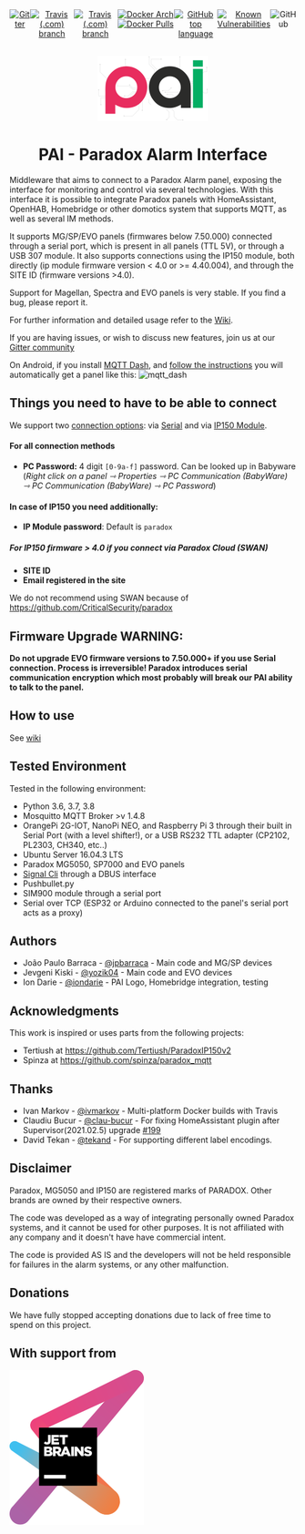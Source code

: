 <div align="center">
    <div style="display: flex;">
        <a href="https://gitter.im/paradox-alarm-interface/community">
            <img alt="Gitter" src="https://img.shields.io/gitter/room/paradox-alarm-interface/community?logo=gitter">
        </a>
        <a href="https://travis-ci.com/ParadoxAlarmInterface/pai">
            <img alt="Travis (.com) branch" src="https://img.shields.io/travis/com/ParadoxAlarmInterface/pai/master?label=master&logo=travis">
        </a>
        <a href="https://travis-ci.com/ParadoxAlarmInterface/pai/branches">
            <img alt="Travis (.com) branch" src="https://img.shields.io/travis/com/ParadoxAlarmInterface/pai/dev?label=dev&logo=travis">
        </a>
        <a href="https://hub.docker.com/r/paradoxalarminterface/pai">
            <img alt="Docker Arch" src="https://img.shields.io/badge/docker_arch-386%7Camd64%7Carmv6%7Carmv7%7Carm64-green?logo=docker">
            <img alt="Docker Pulls" src="https://img.shields.io/docker/pulls/paradoxalarminterface/pai?logo=docker">
        </a>
        <a href="https://travis-ci.org/ParadoxAlarmInterface/pai/branches">
            <img alt="GitHub top language" src="https://img.shields.io/github/languages/top/ParadoxAlarmInterface/pai?label=python%203.6%2B&logo=python">
        </a>
	<a href="https://snyk.io/test/github/ParadoxAlarmInterface/pai?targetFile=requirements.txt">
	    <img src="https://snyk.io/test/github/ParadoxAlarmInterface/pai/badge.svg?targetFile=requirements.txt" alt="Known Vulnerabilities" data-canonical-src="https://snyk.io/test/github/ParadoxAlarmInterface/pai?targetFile=requirements.txt" style="max-width:100%;">
	</a>
        <img alt="GitHub" src="https://img.shields.io/github/license/ParadoxAlarmInterface/pai">
    </div>
</div>

<br/>
<p align="center"> 
<img src="https://github.com/ParadoxAlarmInterface/pai/raw/master/docs/pai_logo.png">
</p>
<h1 align="center">PAI - Paradox Alarm Interface</h1>

Middleware that aims to connect to a Paradox Alarm panel, exposing the interface for monitoring and control via several technologies.
With this interface it is possible to integrate Paradox panels with HomeAssistant, OpenHAB, Homebridge or other domotics system that supports MQTT, as well as several IM methods.

It supports MG/SP/EVO panels (firmwares below 7.50.000) connected through a serial port, which is present in all panels (TTL 5V), or through a USB 307 module. It also supports connections using the IP150 module, both directly (ip module firmware version < 4.0 or >= 4.40.004), and through the SITE ID (firmware versions >4.0).

Support for Magellan, Spectra and EVO panels is very stable. If you find a bug, please report it.


For further information and detailed usage refer to the [Wiki](https://github.com/ParadoxAlarmInterface/pai/wiki).

If you are having issues, or wish to discuss new features, join us at our [Gitter community](https://gitter.im/paradox-alarm-interface)

On Android, if you install [MQTT Dash](https://play.google.com/store/apps/details?id=net.routix.mqttdash), and [follow the instructions](https://github.com/ParadoxAlarmInterface/pai/wiki#mqtt-dash) you will automatically get a panel like this:
![mqtt_dash](https://user-images.githubusercontent.com/497717/52603920-d4984d80-2e60-11e9-9772-578b10576b3c.jpg)

## Things you need to have to be able to connect
We support two [connection options](https://github.com/ParadoxAlarmInterface/pai/wiki/Connection-methods): via [Serial](https://github.com/ParadoxAlarmInterface/pai/wiki/Connection-methods#serial-connection) and via [IP150 Module](https://github.com/ParadoxAlarmInterface/pai/wiki/Connection-methods#ip-module-connection-IP100-IP150).

#### For all connection methods
- **PC Password:** 4 digit `[0-9a-f]` password.
Can be looked up in Babyware (_Right click on a panel ⇾ Properties ⇾ PC Communication (BabyWare) ⇾ PC Communication (BabyWare) ⇾ PC Password_)
#### In case of IP150 you need additionally:
- **IP Module password**: Default is `paradox`
##### For IP150 firmware > 4.0 if you connect via Paradox Cloud (SWAN)
- **SITE ID**
- **Email registered in the site**

We do not recommend using SWAN because of https://github.com/CriticalSecurity/paradox

## Firmware Upgrade WARNING:
**Do not upgrade EVO firmware versions to 7.50.000+ if you use Serial connection. Process is irreversible! Paradox introduces serial communication encryption which most probably will break our PAI ability to talk to the panel.**

## How to use
See [wiki](https://github.com/ParadoxAlarmInterface/pai/wiki/Installation)

## Tested Environment

Tested in the following environment:
* Python 3.6, 3.7, 3.8
* Mosquitto MQTT Broker >v 1.4.8
* OrangePi 2G-IOT, NanoPi NEO, and Raspberry Pi 3 through their built in Serial Port (with a level shifter!), or a USB RS232 TTL adapter (CP2102, PL2303, CH340, etc..)
* Ubuntu Server 16.04.3 LTS
* Paradox MG5050, SP7000 and EVO panels
* [Signal Cli](https://github.com/AsamK/signal-cli) through a DBUS interface
* Pushbullet.py
* SIM900 module through a serial port
* Serial over TCP (ESP32 or Arduino connected to the panel's serial port acts as a proxy)

## Authors

* João Paulo Barraca - [@jpbarraca](https://github.com/jpbarraca) - Main code and MG/SP devices
* Jevgeni Kiski - [@yozik04](https://github.com/yozik04) - Main code and EVO devices
* Ion Darie - [@iondarie](https://github.com/iondarie) - PAI Logo, Homebridge integration, testing


## Acknowledgments

This work is inspired or uses parts from the following projects:

* Tertiush at https://github.com/Tertiush/ParadoxIP150v2
* Spinza at https://github.com/spinza/paradox_mqtt

## Thanks
* Ivan Markov - [@ivmarkov](https://github.com/ivmarkov) - Multi-platform Docker builds with Travis
* Claudiu Bucur - [@clau-bucur](https://github.com/clau-bucur) - For fixing HomeAssistant plugin after Supervisor(2021.02.5) upgrade [#199](https://github.com/ParadoxAlarmInterface/pai/issues/199)
* David Tekan - [@tekand](https://github.com/tekand) - For supporting different label encodings.

## Disclaimer

Paradox, MG5050 and IP150 are registered marks of PARADOX. Other brands are owned by their respective owners.

The code was developed as a way of integrating personally owned Paradox systems, and it cannot be used for other purposes.
It is not affiliated with any company and it doesn't have have commercial intent.

The code is provided AS IS and the developers will not be held responsible for failures in the alarm systems, or any other malfunction.

## Donations

We have fully stopped accepting donations due to lack of free time to spend on this project.

## With support from

<a href="https://www.jetbrains.com/?from=PAI-ParadoxAlarmInterface"><img src="/docs/jetbrains.svg" alt="JetBrains"/></a>
